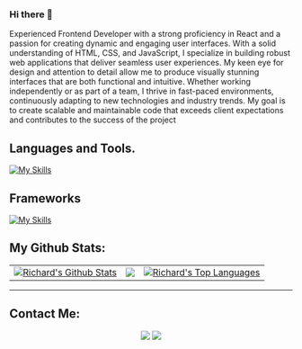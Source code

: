 ### Hi there 👋
Experienced Frontend Developer with a strong proficiency in React and a passion for creating dynamic and engaging user interfaces. With a solid understanding of HTML, CSS, and JavaScript, I specialize in building robust web applications that deliver seamless user experiences. My keen eye for design and attention to detail allow me to produce visually stunning interfaces that are both functional and intuitive. Whether working independently or as part of a team, I thrive in fast-paced environments, continuously adapting to new technologies and industry trends. My goal is to create scalable and maintainable code that exceeds client expectations and contributes to the success of the project

## Languages and Tools.


[![My Skills](https://skillicons.dev/icons?i=html,css,js,typescript,python,git,figma,mongodb&perline=4)](https://skillicons.dev)
  
## Frameworks
[![My Skills](https://skillicons.dev/icons?i=react,django,bootstrap,tailwind&perline=2)](https://skillicons.dev)


## My Github Stats:


<table>
  <tr>
    <td>
       <a href="https://github.com/Richard-Emmanuel"><img alt="Richard's Github Stats" src="https://github-readme-stats.vercel.app/api?username=Richard-Emmanuel&show_icons=true&count_private=true&theme=react&hide_border=true&bg_color=1d2a3a" /></a>
    </td>
    <td>
       <a href="http://www.github.com/Richard-Emmanuel"><img src="https://github-readme-streak-stats.herokuapp.com/?user=Richard-Emmanuel&stroke=ffffff&background=1d2a3a&ring=5BCDEC&fire=5BCDEC&currStreakNum=ffffff&currStreakLabel=5BCDEC&sideNums=ffffff&sideLabels=ffffff&dates=ffffff&hide_border=true" /></a>
    </td>
    <td>
      <a href="https://github.com/Richard-Emmanuel"><img alt="Richard's Top Languages" src="https://github-readme-stats.vercel.app/api/top-langs/?username=Richard-Emmanuel&langs_count=8&count_private=true&theme=react&hide_border=true&card_width=450px&bg_color=1d2a3a"/></a>
    </td>
  </tr>
</table>
<hr/>

## Contact Me:

<p align="center">
<a href="mailto:richardnuelofficial@gmail.com"><img src="https://img.icons8.com/fluent/48/000000/gmail.png"/></a>
<!-- <a href = "https://www.linkedin.com/in/richard-emmanuel"><img src="https://img.icons8.com/fluent/48/000000/linkedin.png"/></a> -->
<a href = "https://twitter.com/therichardDev"><img src="https://img.icons8.com/fluent/48/000000/twitter.png"/></a>
<!-- <a href = "https://www.instagram.com/iamrichardemmanuel"><img src="https://img.icons8.com/fluent/48/000000/instagram-new.png"/></a> -->
</p>




